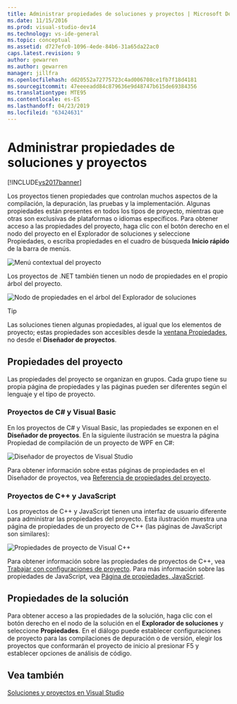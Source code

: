```yaml
---
title: Administrar propiedades de soluciones y proyectos | Microsoft Docs
ms.date: 11/15/2016
ms.prod: visual-studio-dev14
ms.technology: vs-ide-general
ms.topic: conceptual
ms.assetid: d727efc0-1096-4ede-84b6-31a65da22ac0
caps.latest.revision: 9
author: gewarren
ms.author: gewarren
manager: jillfra
ms.openlocfilehash: dd20552a72775723c4ad006708ce1fb7f18d4181
ms.sourcegitcommit: 47eeeeadd84c879636e9d48747b615de69384356
ms.translationtype: MTE95
ms.contentlocale: es-ES
ms.lasthandoff: 04/23/2019
ms.locfileid: "63424631"
---
```

# <a name="managing-project-and-solution-properties"></a>Administrar propiedades de soluciones y proyectos
[!INCLUDE[vs2017banner](../includes/vs2017banner.md)]

Los proyectos tienen propiedades que controlan muchos aspectos de la compilación, la depuración, las pruebas y la implementación. Algunas propiedades están presentes en todos los tipos de proyecto, mientras que otras son exclusivas de plataformas o idiomas específicos. Para obtener acceso a las propiedades del proyecto, haga clic con el botón derecho en el nodo del proyecto en el Explorador de soluciones y seleccione Propiedades, o escriba propiedades en el cuadro de búsqueda **Inicio rápido** de la barra de menús.  
  
 ![Menú contextual del proyecto](../ide/media/vs2015-proj-prop-menu.gif "vs2015_proj_prop_menu")  
  
 Los proyectos de .NET también tienen un nodo de propiedades en el propio árbol del proyecto.  
  
 ![Nodo de propiedades en el árbol del Explorador de soluciones](../ide/media/vs2015-props-se.png "VS2015_Props_SE")  
  
> [!TIP]
> Las soluciones tienen algunas propiedades, al igual que los elementos de proyecto; estas propiedades son accesibles desde la [ventana Propiedades](../ide/reference/properties-window.md), no desde el **Diseñador de proyectos**.  
  
## <a name="project-properties"></a>Propiedades del proyecto  
 Las propiedades del proyecto se organizan en grupos. Cada grupo tiene su propia página de propiedades y las páginas pueden ser diferentes según el lenguaje y el tipo de proyecto.  
  
### <a name="c-and-visual-basic-projects"></a>Proyectos de C# y Visual Basic  
 En los proyectos de C# y Visual Basic, las propiedades se exponen en el **Diseñador de proyectos**. En la siguiente ilustración se muestra la página Propiedad de compilación de un proyecto de WPF en C#:  
  
 ![Diseñador de proyectos de Visual Studio](../ide/media/vs2015-proppage-build.png "VS2015_PropPage_Build")  
  
 Para obtener información sobre estas páginas de propiedades en el Diseñador de proyectos, vea [Referencia de propiedades del proyecto](../ide/reference/project-properties-reference.md).  
  
### <a name="c-and-javascript-projects"></a>Proyectos de C++ y JavaScript  
 Los proyectos de C++ y JavaScript tienen una interfaz de usuario diferente para administrar las propiedades del proyecto. Esta ilustración muestra una página de propiedades de un proyecto de C++ (las páginas de JavaScript son similares):  
  
 ![Propiedades de proyecto de Visual C&#43;&#43;](../ide/media/vs2015-projprops-cpp.png "VS2015_ProjProps_cpp")  
  
 Para obtener información sobre las propiedades de proyectos de C++, vea [Trabajar con configuraciones de proyecto](http://msdn.microsoft.com/library/9b0d6f8b-7d4e-4e61-aa75-7d14944816cd). Para más información sobre las propiedades de JavaScript, vea [Página de propiedades, JavaScript](../ide/reference/property-pages-javascript.md).  
  
## <a name="solution-properties"></a>Propiedades de la solución  
 Para obtener acceso a las propiedades de la solución, haga clic con el botón derecho en el nodo de la solución en el **Explorador de soluciones** y seleccione **Propiedades**. En el diálogo puede establecer configuraciones de proyecto para las compilaciones de depuración o de versión, elegir los proyectos que conformarán el proyecto de inicio al presionar F5 y establecer opciones de análisis de código.  
  
## <a name="see-also"></a>Vea también  
 [Soluciones y proyectos en Visual Studio](../ide/solutions-and-projects-in-visual-studio.md)
